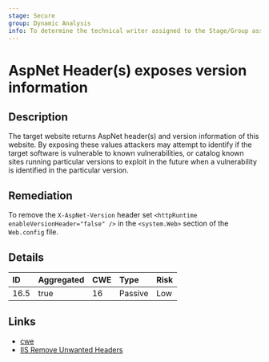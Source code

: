 ```yaml
---
stage: Secure
group: Dynamic Analysis
info: To determine the technical writer assigned to the Stage/Group associated with this page, see https://about.gitlab.com/handbook/engineering/ux/technical-writing/#assignments
---
```


# AspNet Header(s) exposes version information

## Description

The target website returns AspNet header(s) and version information of this website. By
exposing these values attackers may attempt to identify if the target software is vulnerable to known
vulnerabilities, or catalog known sites running particular versions to exploit in the future when a
vulnerability is identified in the particular version.

## Remediation

To remove the `X-AspNet-Version` header set `<httpRuntime enableVersionHeader="false" />` in the `<system.Web>`
section of the `Web.config` file.

## Details

| ID | Aggregated | CWE | Type | Risk |
|:---|:--------|:--------|:--------|:--------|
| 16.5 | true | 16 | Passive | Low |

## Links

- [cwe](https://cwe.mitre.org/data/definitions/16.html)
- [IIS Remove Unwanted Headers](https://techcommunity.microsoft.com/t5/iis-support-blog/remove-unwanted-http-response-headers/ba-p/369710)
